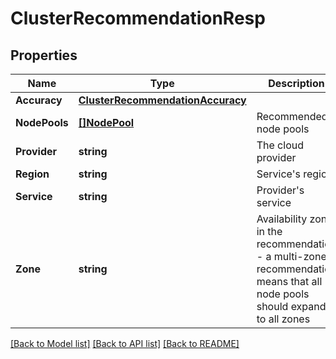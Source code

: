 # ClusterRecommendationResp

## Properties
Name | Type | Description | Notes
------------ | ------------- | ------------- | -------------
**Accuracy** | [**ClusterRecommendationAccuracy**](ClusterRecommendationAccuracy.md) |  | [optional] 
**NodePools** | [**[]NodePool**](NodePool.md) | Recommended node pools | [optional] 
**Provider** | **string** | The cloud provider | [optional] 
**Region** | **string** | Service&#39;s region | [optional] 
**Service** | **string** | Provider&#39;s service | [optional] 
**Zone** | **string** | Availability zone in the recommendation - a multi-zone recommendation means that all node pools should expand to all zones | [optional] 

[[Back to Model list]](../README.md#documentation-for-models) [[Back to API list]](../README.md#documentation-for-api-endpoints) [[Back to README]](../README.md)


